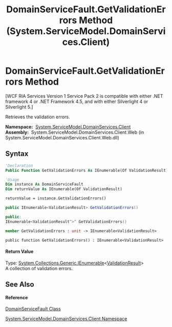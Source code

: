 ﻿---
title: DomainServiceFault.GetValidationErrors Method  (System.ServiceModel.DomainServices.Client)
TOCTitle: GetValidationErrors Method
ms:assetid: M:System.ServiceModel.DomainServices.Client.DomainServiceFault.GetValidationErrors
ms:mtpsurl: https://msdn.microsoft.com/en-us/library/system.servicemodel.domainservices.client.domainservicefault.getvalidationerrors(v=VS.91)
ms:contentKeyID: 28754521
ms.date: 01/27/2012
mtps_version: v=VS.91
f1_keywords:
- System.ServiceModel.DomainServices.Client.DomainServiceFault.GetValidationErrors
dev_langs:
- CSharp
- JScript
- VB
- FSharp
- c++
api_location:
- System.ServiceModel.DomainServices.Client.Web.dll
api_name:
- System.ServiceModel.DomainServices.Client.DomainServiceFault.GetValidationErrors
api_type:
- Managed
topic_type:
- apiref
- kbSyntax
product_family_name: VS
ROBOTS: INDEX,FOLLOW
---

# DomainServiceFault.GetValidationErrors Method

\[WCF RIA Services Version 1 Service Pack 2 is compatible with either .NET framework 4 or .NET Framework 4.5, and with either Silverlight 4 or Silverlight 5.\]

Retrieves the validation errors.

**Namespace:**  [System.ServiceModel.DomainServices.Client](ff422479\(v=vs.91\).md)  
**Assembly:**  System.ServiceModel.DomainServices.Client.Web (in System.ServiceModel.DomainServices.Client.Web.dll)

## Syntax

``` vb
'Declaration
Public Function GetValidationErrors As IEnumerable(Of ValidationResult)
```

``` vb
'Usage
Dim instance As DomainServiceFault
Dim returnValue As IEnumerable(Of ValidationResult)

returnValue = instance.GetValidationErrors()
```

``` csharp
public IEnumerable<ValidationResult> GetValidationErrors()
```

``` c++
public:
IEnumerable<ValidationResult^>^ GetValidationErrors()
```

``` fsharp
member GetValidationErrors : unit -> IEnumerable<ValidationResult> 
```

``` jscript
public function GetValidationErrors() : IEnumerable<ValidationResult>
```

#### Return Value

Type: [System.Collections.Generic.IEnumerable](https://msdn.microsoft.com/en-us/library/9eekhta0)\<[ValidationResult](https://msdn.microsoft.com/en-us/library/Dd411789)\>  
A collection of validation errors.  

## See Also

#### Reference

[DomainServiceFault Class](ff423203\(v=vs.91\).md)

[System.ServiceModel.DomainServices.Client Namespace](ff422479\(v=vs.91\).md)

